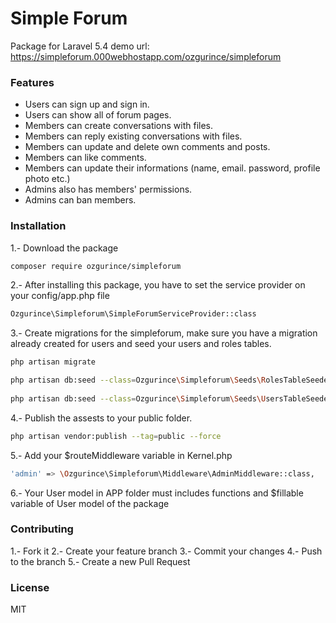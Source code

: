 # Simple Forum
Package for Laravel 5.4
demo url: https://simpleforum.000webhostapp.com/ozgurince/simpleforum

### Features
  - Users can sign up and sign in.
  - Users can show all of forum pages.
  - Members can create conversations with files.
  - Members can reply existing conversations with files.
  - Members can update and delete own comments and posts.
  - Members can like comments.
  - Members can update their informations (name, email. password, profile photo etc.)
  - Admins also has members' permissions.
  - Admins can ban members.

### Installation
1.- Download the package
```sh
composer require ozgurince/simpleforum
```

2.- After installing this package, you have to set the service provider on your config/app.php file
```sh
Ozgurince\Simpleforum\SimpleForumServiceProvider::class
```

3.- Create migrations for the simpleforum, make sure you have a migration already created for users and seed your users and roles tables.
```sh
php artisan migrate

php artisan db:seed --class=Ozgurince\Simpleforum\Seeds\RolesTableSeeder 
                                                                          
php artisan db:seed --class=Ozgurince\Simpleforum\Seeds\UsersTableSeeder
```

4.- Publish the assests to your public folder.
```sh
php artisan vendor:publish --tag=public --force
```

5.- Add your $routeMiddleware variable in Kernel.php
```sh
'admin' => \Ozgurince\Simpleforum\Middleware\AdminMiddleware::class,
```

6.- Your User model in APP folder must includes functions and $fillable variable of User model of the package

### Contributing
1.- Fork it 
2.- Create your feature branch 
3.- Commit your changes 
4.- Push to the branch
5.- Create a new Pull Request

### License
MIT